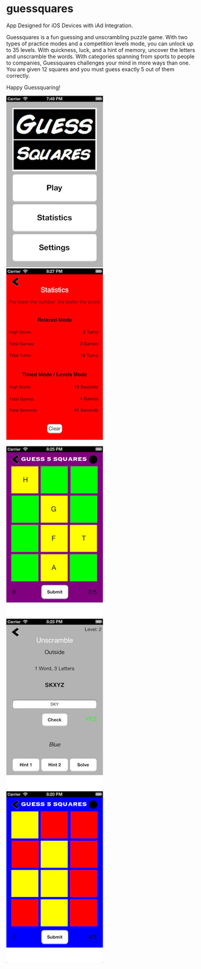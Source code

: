 # guessquares
App Designed for iOS Devices with iAd Integration.

Guessquares is a fun guessing and unscrambling puzzle game. With two types of practice modes and a competition levels mode, you can unlock up to 35 levels. With quickness, luck, and a hint of memory, uncover the letters and unscramble the words. With categories spanning from sports to people to companies, Guessquares challenges your mind in more ways than one. You are given 12 squares and you must guess exactly 5 out of them correctly.

Happy Guessquaring!

![Alt text](/screenshots/screenshot1.jpg "Title Screen")
![Alt text](/screenshots/screenshot2.jpg "Statistics Page")

![Alt text](/screenshots/screenshot3.jpg "Levels Mode")
![Alt text](/screenshots/screenshot4.jpg "Unscramble Word")
![Alt text](/screenshots/screenshot5.jpg "Relaxed / Timed")
